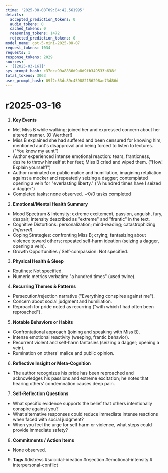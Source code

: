 ```yaml
---
ctime: '2025-08-08T09:04:42.561995'
details:
  accepted_prediction_tokens: 0
  audio_tokens: 0
  cached_tokens: 0
  reasoning_tokens: 1472
  rejected_prediction_tokens: 0
model_name: gpt-5-mini-2025-08-07
request_tokens: 1034
requests: 1
response_tokens: 2029
sources:
- '[[2025-03-16]]'
sys_prompt_hash: c37dca99a8836d9a8d9fb349533b638f
total_tokens: 3063
user_prompt_hash: 09f2e53dc89c459882156298ae73d86d
---
```

# r2025-03-16

1. **Key Events**
- Met Miss B while walking; joined her and expressed concern about her altered manner. (O Werther!)
- Miss B explained she had suffered and been censured for knowing him; mentioned aunt's disapproval and being forced to listen to lectures. ("You know my aunt")
- Author experienced intense emotional reaction: tears, franticness, desire to throw himself at her feet; Miss B cried and wiped them. ("How! Explain yourself!")
- Author ruminated on public malice and humiliation, imagining retaliation against a mocker and repeatedly seizing a dagger; contemplated opening a vein for "everlasting liberty." ("A hundred times have I seized a dagger")
- Completed tasks: none observed.
✓0/0 tasks completed

2. **Emotional/Mental Health Summary**
- Mood Spectrum & Intensity: extreme excitement, passion, anguish, fury, despair; intensity described as "extreme" and "frantic" in the text.
- Cognitive Distortions: personalization; mind‑reading; catastrophizing *(inferred)*.
- Coping Strategies: confronting Miss B; crying; fantasizing about violence toward others; repeated self‑harm ideation (seizing a dagger, opening a vein).
- Growth Opportunities / Self‑compassion: Not specified.

3. **Physical Health & Sleep**
- Routines: Not specified.
- Numeric metrics verbatim: "a hundred times" (used twice).

4. **Recurring Themes & Patterns**
- Persecution/rejection narrative ("Everything conspires against me").
- Concern about social judgment and humiliation.
- Reproach for pride noted as recurring ("with which I had often been reproached").

5. **Notable Behaviors or Habits**
- Confrontational approach (joining and speaking with Miss B).
- Intense emotional reactivity (weeping, frantic behavior).
- Recurrent violent and self‑harm fantasies (seizing a dagger; opening a vein).
- Rumination on others' malice and public opinion.

6. **Reflective Insight or Meta‑Cognition**
- The author recognizes his pride has been reproached and acknowledges his passions and extreme excitation; he notes that hearing others’ condemnation causes deep pain.

7. **Self‑Reflection Questions**
- What specific evidence supports the belief that others intentionally conspire against you?
- What alternative responses could reduce immediate intense reactions when faced with social judgment?
- When you feel the urge for self‑harm or violence, what steps could provide immediate safety?

8. **Commitments / Action Items**
- None observed.

9. **Tags**
#distress #suicidal-ideation #rejection #emotional-intensity # interpersonal-conflict